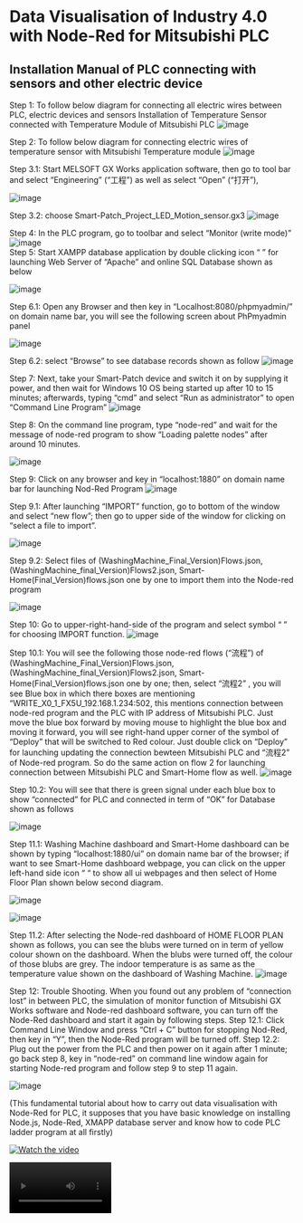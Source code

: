 # Data Visualisation of Industry 4.0 with Node-Red for Mitsubishi PLC

## Installation Manual of PLC connecting with sensors and other electric device

Step 1: To follow below diagram for connecting all electric wires between PLC, electric devices and sensors
Installation of Temperature Sensor connected with Temperature Module of Mitsubishi PLC
![image](https://user-images.githubusercontent.com/57984642/164303462-4cb2daa9-3c70-4485-8952-89be6da89138.png)

Step 2: To follow below diagram for connecting electric wires of temperature sensor with Mitsubishi Temperature module
![image](https://user-images.githubusercontent.com/57984642/164303515-0740f382-fbe3-4aaa-81ef-3171929ba8e1.png)
 
Step 3.1: Start MELSOFT GX Works application software, then go to tool bar and select “Engineering” (“工程”) as well as select “Open” (“打开”), 

![image](https://user-images.githubusercontent.com/57984642/164303552-570d76e7-d12e-4dd9-8261-9fd12a11aa27.png)
 
Step 3.2: choose Smart-Patch_Project_LED_Motion_sensor.gx3
![image](https://user-images.githubusercontent.com/57984642/164303572-281f9f3a-43e0-4adc-a34a-837228b05fa4.png)

Step 4: In the PLC program, go to toolbar and select “Monitor (write mode)”                                                           ![image](https://user-images.githubusercontent.com/57984642/164303593-b7af78ef-45e7-4e82-a90a-67df00f033e3.png)                                                                                                
Step 5: Start XAMPP database application by double clicking icon “ ” for launching Web Server of “Apache” and online SQL Database shown as below

![image](https://user-images.githubusercontent.com/57984642/164303641-477713c0-c2e8-4686-808f-54dd88a59839.png) 

Step 6.1: Open any Browser and then key in “Localhost:8080/phpmyadmin/” on domain name bar, you will see the following screen about PhPmyadmin panel

![image](https://user-images.githubusercontent.com/57984642/164303662-a5a99db3-3b2f-4817-b2f8-8ba7f62acd72.png)

Step 6.2: select “Browse” to see database records shown as follow
![image](https://user-images.githubusercontent.com/57984642/164303701-2f110475-64d2-4013-a826-cc72ee87fb78.png)

Step 7: Next, take your Smart-Patch device and switch it on by supplying it power, and then wait for Windows 10 OS being started up after 10 to 15 minutes; afterwards, typing “cmd” and select “Run as administrator” to open “Command Line Program”
![image](https://user-images.githubusercontent.com/57984642/164303722-fbf12821-22b7-44e3-8aef-662e27ab5c45.png)
  
Step 8: On the command line program, type “node-red” and wait for the message of node-red program to show “Loading palette nodes” after around 10 minutes.

![image](https://user-images.githubusercontent.com/57984642/164303754-6d100eef-abcf-48fd-aea3-7fb7a9e031a8.png) 

Step 9: Click on any browser and key in “localhost:1880” on domain name bar for launching Nod-Red Program
![image](https://user-images.githubusercontent.com/57984642/164303801-928d427e-d6e0-4729-8431-dd7b26c6f55f.png)

Step 9.1: After launching “IMPORT” function, go to bottom of the window and select “new flow”; then go to upper side of the window for clicking on “select a file to import”. 

![image](https://user-images.githubusercontent.com/57984642/164303842-dd89aaf3-e176-4c2f-8a7d-8cc5c23ec02b.png)
 
Step 9.2: Select files of (WashingMachine_Final_Version)Flows.json, (WashingMachine_final_Version)Flows2.json, Smart-Home(Final_Version)flows.json one by one to import them into the Node-red program

![image](https://user-images.githubusercontent.com/57984642/164303862-f89c9e6c-36b2-4450-9184-681c335bcf84.png)

Step 10: Go to upper-right-hand-side of the program and select symbol “ ” for choosing IMPORT function.
![image](https://user-images.githubusercontent.com/57984642/164303820-728a1d8d-ac36-4a71-b668-44d1be63361c.png)
  
Step 10.1: You will see the following those node-red flows (“流程”) of (WashingMachine_Final_Version)Flows.json, (WashingMachine_final_Version)Flows2.json, Smart-Home(Final_Version)flows.json one by one; then, select “流程2” , you will see Blue box in which there boxes are mentioning “WRITE_X0_1_FX5U_192.168.1.234:502, this mentions connection between node-red program and the PLC with IP address of Mitsubishi PLC. Just move the blue box forward by moving mouse to highlight the blue box and moving it forward, you will see right-hand upper corner of the symbol of “Deploy” that will be switched to Red colour. Just double click on “Deploy” for launching updating the connection bewteen Mitsubishi PLC and “流程2” of Node-red program. So do the same action on flow 2 for launching connection between Mitsubishi PLC and Smart-Home flow as well.
![image](https://user-images.githubusercontent.com/57984642/164303890-c6ebe22d-cf9b-4c1c-95a1-e2cef56cf931.png)
 
Step 10.2: You will see that there is green signal under each blue box to show “connected” for PLC and connected in term of “OK” for Database shown as follows

![image](https://user-images.githubusercontent.com/57984642/164303913-7b60bf96-9e29-4767-9f27-18c516e42af2.png)
 
Step 11.1: Washing Machine dashboard and Smart-Home dashboard can be shown by typing “localhost:1880/ui” on domain name bar of the browser; if want to see Smart-Home dashboard webpage, you can click on the upper left-hand side icon “                “ to show all ui webpages and then select of Home Floor Plan shown below second diagram.

![image](https://user-images.githubusercontent.com/57984642/164303933-0063b35b-5a10-46a0-898c-f302c10c64cc.png)
 
![image](https://user-images.githubusercontent.com/57984642/164303969-583aee2d-2b43-44de-8afe-e26e7581af99.png)
 
Step 11.2: After selecting the Node-red dashboard of HOME FLOOR PLAN shown as follows, you can see the blubs were turned on in term of yellow colour shown on the dashboard. When the blubs were turned off, the colour of those blubs are grey. The indoor temperature is as same as the temperature value shown on the dashboard of Washing Machine.
![image](https://user-images.githubusercontent.com/57984642/164303982-aa242ea3-c05c-40f7-b6db-d0ebfc0b18d3.png)
 
Step 12: Trouble Shooting. When you found out any problem of “connection lost” in between PLC, the simulation of monitor function of Mitsubishi GX Works software and Node-red dashboard software, you can turn off the Node-Red dashboard and start it again by following steps.
 Step 12.1: Click Command Line Window and press “Ctrl + C” button for stopping Nod-Red, then key in “Y”, then the Node-Red program will be turned off.
Step 12.2: Plug out the power from the PLC and then power on it again after 1 minute; go back step 8, key in “node-red” on command line window again for starting Node-red program and follow step 9 to step 11 again.

![image](https://user-images.githubusercontent.com/57984642/164304480-019154fa-1bc9-4b57-a4b0-ddc5dd700683.png)

(This fundamental tutorial about how to carry out data visualisation with Node-Red for PLC, it supposes that you have basic knowledge on installing Node.js, Node-Red, XMAPP database server and know how to code PLC ladder program at all firstly)

[![Watch the video](https://img.youtube.com/vi/188UED5zLjM/0.jpg)](https://www.youtube.com/embed/188UED5zLjM "Click to play on Youtube.com")

<video src=https://www.youtube.com/embed/188UED5zLjM width=180/>
